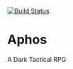 [![Build Status](https://app.travis-ci.com/IDemiurge/Aphos.svg?branch=master)](https://travis-ci.org/IDemiurge/Aphos)
# Aphos
A Dark Tactical RPG 
